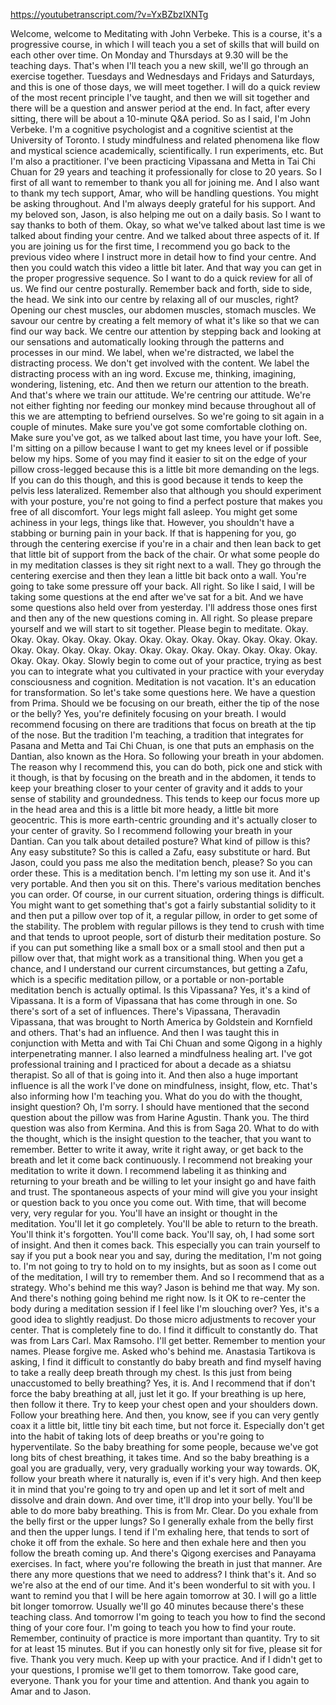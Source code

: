 https://youtubetranscript.com/?v=YxBZbzIXNTg

 Welcome, welcome to Meditating with John Verbeke. This is a course, it's a progressive course, in which I will teach you a set of skills that will build on each other over time. On Monday and Thursdays at 9.30 will be the teaching days. That's when I'll teach you a new skill, we'll go through an exercise together. Tuesdays and Wednesdays and Fridays and Saturdays, and this is one of those days, we will meet together. I will do a quick review of the most recent principle I've taught, and then we will sit together and there will be a question and answer period at the end. In fact, after every sitting, there will be about a 10-minute Q&A period. So as I said, I'm John Verbeke. I'm a cognitive psychologist and a cognitive scientist at the University of Toronto. I study mindfulness and related phenomena like flow and mystical science academically, scientifically. I run experiments, etc. But I'm also a practitioner. I've been practicing Vipassana and Metta in Tai Chi Chuan for 29 years and teaching it professionally for close to 20 years. So I first of all want to remember to thank you all for joining me. And I also want to thank my tech support, Amar, who will be handling questions. You might be asking throughout. And I'm always deeply grateful for his support. And my beloved son, Jason, is also helping me out on a daily basis. So I want to say thanks to both of them. Okay, so what we've talked about last time is we talked about finding your centre. And we talked about three aspects of it. If you are joining us for the first time, I recommend you go back to the previous video where I instruct more in detail how to find your centre. And then you could watch this video a little bit later. And that way you can get in the proper progressive sequence. So I want to do a quick review for all of us. We find our centre posturally. Remember back and forth, side to side, the head. We sink into our centre by relaxing all of our muscles, right? Opening our chest muscles, our abdomen muscles, stomach muscles. We savour our centre by creating a felt memory of what it's like so that we can find our way back. We centre our attention by stepping back and looking at our sensations and automatically looking through the patterns and processes in our mind. We label, when we're distracted, we label the distracting process. We don't get involved with the content. We label the distracting process with an ing word. Excuse me, thinking, imagining, wondering, listening, etc. And then we return our attention to the breath. And that's where we train our attitude. We're centring our attitude. We're not either fighting nor feeding our monkey mind because throughout all of this we are attempting to befriend ourselves. So we're going to sit again in a couple of minutes. Make sure you've got some comfortable clothing on. Make sure you've got, as we talked about last time, you have your loft. See, I'm sitting on a pillow because I want to get my knees level or if possible below my hips. Some of you may find it easier to sit on the edge of your pillow cross-legged because this is a little bit more demanding on the legs. If you can do this though, and this is good because it tends to keep the pelvis less lateralized. Remember also that although you should experiment with your posture, you're not going to find a perfect posture that makes you free of all discomfort. Your legs might fall asleep. You might get some achiness in your legs, things like that. However, you shouldn't have a stabbing or burning pain in your back. If that is happening for you, go through the centering exercise if you're in a chair and then lean back to get that little bit of support from the back of the chair. Or what some people do in my meditation classes is they sit right next to a wall. They go through the centering exercise and then they lean a little bit back onto a wall. You're going to take some pressure off your back. All right. So like I said, I will be taking some questions at the end after we've sat for a bit. And we have some questions also held over from yesterday. I'll address those ones first and then any of the new questions coming in. All right. So please prepare yourself and we will start to sit together. Please begin to meditate. Okay. Okay. Okay. Okay. Okay. Okay. Okay. Okay. Okay. Okay. Okay. Okay. Okay. Okay. Okay. Okay. Okay. Okay. Okay. Okay. Okay. Okay. Okay. Okay. Okay. Okay. Okay. Okay. Slowly begin to come out of your practice, trying as best you can to integrate what you cultivated in your practice with your everyday consciousness and cognition. Meditation is not vacation. It's an education for transformation. So let's take some questions here. We have a question from Prima. Should we be focusing on our breath, either the tip of the nose or the belly? Yes, you're definitely focusing on your breath. I would recommend focusing on there are traditions that focus on breath at the tip of the nose. But the tradition I'm teaching, a tradition that integrates for Pasana and Metta and Tai Chi Chuan, is one that puts an emphasis on the Dantian, also known as the Hora. So following your breath in your abdomen. The reason why I recommend this, you can do both, pick one and stick with it though, is that by focusing on the breath and in the abdomen, it tends to keep your breathing closer to your center of gravity and it adds to your sense of stability and groundedness. This tends to keep our focus more up in the head area and this is a little bit more heady, a little bit more geocentric. This is more earth-centric grounding and it's actually closer to your center of gravity. So I recommend following your breath in your Dantian. Can you talk about detailed posture? What kind of pillow is this? Any easy substitute? So this is called a Zafu, easy substitute or hard. But Jason, could you pass me also the meditation bench, please? So you can order these. This is a meditation bench. I'm letting my son use it. And it's very portable. And then you sit on this. There's various meditation benches you can order. Of course, in our current situation, ordering things is difficult. You might want to get something that's got a fairly substantial solidity to it and then put a pillow over top of it, a regular pillow, in order to get some of the stability. The problem with regular pillows is they tend to crush with time and that tends to uproot people, sort of disturb their meditation posture. So if you can put something like a small box or a small stool and then put a pillow over that, that might work as a transitional thing. When you get a chance, and I understand our current circumstances, but getting a Zafu, which is a specific meditation pillow, or a portable or non-portable meditation bench is actually optimal. Is this Vipassana? Yes, it's a kind of Vipassana. It is a form of Vipassana that has come through in one. So there's sort of a set of influences. There's Vipassana, Theravadin Vipassana, that was brought to North America by Goldstein and Kornfield and others. That's had an influence. And then I was taught this in conjunction with Metta and with Tai Chi Chuan and some Qigong in a highly interpenetrating manner. I also learned a mindfulness healing art. I've got professional training and I practiced for about a decade as a shiatsu therapist. So all of that is going into it. And then also a huge important influence is all the work I've done on mindfulness, insight, flow, etc. That's also informing how I'm teaching you. What do you do with the thought, insight question? Oh, I'm sorry. I should have mentioned that the second question about the pillow was from Harine Agustin. Thank you. The third question was also from Kermina. And this is from Saga 20. What to do with the thought, which is the insight question to the teacher, that you want to remember. Better to write it away, write it right away, or get back to the breath and let it come back continuously. I recommend not breaking your meditation to write it down. I recommend labeling it as thinking and returning to your breath and be willing to let your insight go and have faith and trust. The spontaneous aspects of your mind will give you your insight or question back to you once you come out. With time, that will become very, very regular for you. You'll have an insight or thought in the meditation. You'll let it go completely. You'll be able to return to the breath. You'll think it's forgotten. You'll come back. You'll say, oh, I had some sort of insight. And then it comes back. This especially you can train yourself to say if you put a book near you and say, during the meditation, I'm not going to. I'm not going to try to hold on to my insights, but as soon as I come out of the meditation, I will try to remember them. And so I recommend that as a strategy. Who's behind me this way? Jason is behind me that way. My son. And there's nothing going behind me right now. Is it OK to re-center the body during a meditation session if I feel like I'm slouching over? Yes, it's a good idea to slightly readjust. Do those micro adjustments to recover your center. That is completely fine to do. I find it difficult to constantly do. That was from Lars Carl. Max Ramsoho. I'll get better. Remember to mention your names. Please forgive me. Asked who's behind me. Anastasia Tartikova is asking, I find it difficult to constantly do baby breath and find myself having to take a really deep breath through my chest. Is this just from being unaccustomed to belly breathing? Yes, it is. And I recommend that if don't force the baby breathing at all, just let it go. If your breathing is up here, then follow it there. Try to keep your chest open and your shoulders down. Follow your breathing here. And then, you know, see if you can very gently coax it a little bit, little tiny bit each time, but not force it. Especially don't get into the habit of taking lots of deep breaths or you're going to hyperventilate. So the baby breathing for some people, because we've got long bits of chest breathing, it takes time. And so the baby breathing is a goal you are gradually, very, very gradually working your way towards. OK, follow your breath where it naturally is, even if it's very high. And then keep it in mind that you're going to try and open up and let it sort of melt and dissolve and drain down. And over time, it'll drop into your belly. You'll be able to do more baby breathing. This is from Mr. Clear. Do you exhale from the belly first or the upper lungs? So I generally exhale from the belly first and then the upper lungs. I tend if I'm exhaling here, that tends to sort of choke it off from the exhale. So here and then exhale here and then you follow the breath coming up. And there's Qigong exercises and Panayama exercises. In fact, where you're following the breath in just that manner. Are there any more questions that we need to address? I think that's it. And so we're also at the end of our time. And it's been wonderful to sit with you. I want to remind you that I will be here again tomorrow at 30. I will go a little bit longer tomorrow. Usually we'll go 40 minutes because there's these teaching class. And tomorrow I'm going to teach you how to find the second thing of your core four. I'm going to teach you how to find your route. Remember, continuity of practice is more important than quantity. Try to sit for at least 15 minutes. But if you can honestly only sit for five, please sit for five. Thank you very much. Keep up with your practice. And if I didn't get to your questions, I promise we'll get to them tomorrow. Take good care, everyone. Thank you for your time and attention. And thank you again to Amar and to Jason.